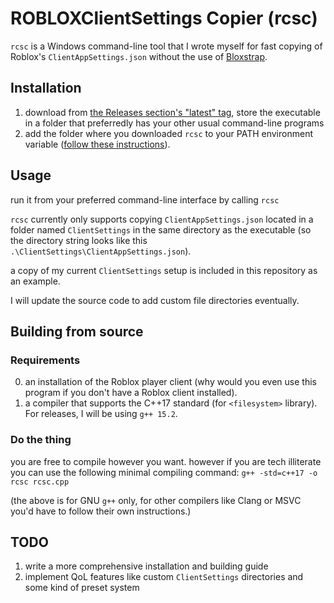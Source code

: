 # ROBLOXClientSettings Copier (rcsc)

`rcsc` is a Windows command-line tool that I wrote myself  for fast copying of Roblox's `ClientAppSettings.json` without the use of [Bloxstrap](https://github.com/bloxstraplabs/bloxstrap).

## Installation

1. download from [the Releases section's "latest" tag](https://github.com/coderheck/rcsc/releases/latest), store the executable in a folder that preferredly has your other usual command-line programs 
2. add the folder where you downloaded `rcsc` to your PATH environment variable ([follow these instructions](https://stackoverflow.com/a/79361333)).

## Usage

run it from your preferred command-line interface by calling `rcsc`

`rcsc` currently only supports copying `ClientAppSettings.json` located in a folder named `ClientSettings` in the same directory as the executable (so the directory string looks like this `.\ClientSettings\ClientAppSettings.json`).

a copy of my current `ClientSettings` setup is included in this repository as an example.

I will update the source code to add custom file directories eventually.

## Building from source

### Requirements

0. an installation of the Roblox player client (why would you even use this program if you don't have a Roblox client installed).
1. a compiler that supports the C++17 standard (for `<filesystem>` library). For releases, I will be using `g++ 15.2`.

### Do the thing

you are free to compile however you want. however if you are tech illiterate you can use the following minimal compiling command: `g++ -std=c++17 -o rcsc rcsc.cpp`

(the above is for GNU `g++` only, for other compilers like Clang or MSVC you'd have to follow their own instructions.)

## TODO
01. write a more comprehensive installation and building guide
02. implement QoL features like custom `ClientSettings` directories and some kind of preset system 


